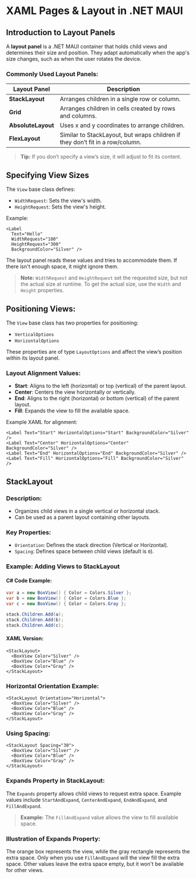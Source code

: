 # XAML Pages & Layout in .NET MAUI

## **Introduction to Layout Panels**
A **layout panel** is a .NET MAUI container that holds child views and determines their size and position. They adapt automatically when the app's size changes, such as when the user rotates the device.

### **Commonly Used Layout Panels:**

| **Layout Panel**  | **Description** |
|-------------------|------------------|
| **StackLayout**   | Arranges children in a single row or column. |
| **Grid**          | Arranges children in cells created by rows and columns. |
| **AbsoluteLayout**| Uses x and y coordinates to arrange children. |
| **FlexLayout**    | Similar to StackLayout, but wraps children if they don’t fit in a row/column. |

> **Tip:** If you don’t specify a view’s size, it will adjust to fit its content.

## **Specifying View Sizes**
The `View` base class defines:
- `WidthRequest`: Sets the view's width.
- `HeightRequest`: Sets the view's height.

Example:
```xaml
<Label 
  Text="Hello" 
  WidthRequest="100" 
  HeightRequest="300" 
  BackgroundColor="Silver" />
```

The layout panel reads these values and tries to accommodate them. If there isn't enough space, it might ignore them.

> **Note:** `WidthRequest` and `HeightRequest` set the requested size, but not the actual size at runtime. To get the actual size, use the `Width` and `Height` properties.

## **Positioning Views:**
The `View` base class has two properties for positioning:
- `VerticalOptions`
- `HorizontalOptions`

These properties are of type `LayoutOptions` and affect the view’s position within its layout panel.

### **Layout Alignment Values:**
- **Start**: Aligns to the left (horizontal) or top (vertical) of the parent layout.
- **Center**: Centers the view horizontally or vertically.
- **End**: Aligns to the right (horizontal) or bottom (vertical) of the parent layout.
- **Fill**: Expands the view to fill the available space.

Example XAML for alignment:
```xaml
<Label Text="Start" HorizontalOptions="Start" BackgroundColor="Silver" />
<Label Text="Center" HorizontalOptions="Center" BackgroundColor="Silver" />
<Label Text="End" HorizontalOptions="End" BackgroundColor="Silver" />
<Label Text="Fill" HorizontalOptions="Fill" BackgroundColor="Silver" />
```

## **StackLayout**

### **Description:**
- Organizes child views in a single vertical or horizontal stack.
- Can be used as a parent layout containing other layouts.

### **Key Properties:**
- `Orientation`: Defines the stack direction (Vertical or Horizontal).
- `Spacing`: Defines space between child views (default is `0`).

### **Example: Adding Views to StackLayout**
#### **C# Code Example:**
```csharp
var a = new BoxView() { Color = Colors.Silver };  
var b = new BoxView() { Color = Colors.Blue };  
var c = new BoxView() { Color = Colors.Gray };  

stack.Children.Add(a); 
stack.Children.Add(b); 
stack.Children.Add(c); 
```

#### **XAML Version:**
```xaml
<StackLayout>
  <BoxView Color="Silver" />
  <BoxView Color="Blue" />
  <BoxView Color="Gray" />
</StackLayout>
```

### **Horizontal Orientation Example:**
```xaml
<StackLayout Orientation="Horizontal">
  <BoxView Color="Silver" />
  <BoxView Color="Blue" />
  <BoxView Color="Gray" />
</StackLayout>
```

### **Using Spacing:**
```xaml
<StackLayout Spacing="30">
  <BoxView Color="Silver" />
  <BoxView Color="Blue" />
  <BoxView Color="Gray" />
</StackLayout>
```

### **Expands Property in StackLayout:**
The `Expands` property allows child views to request extra space. Example values include `StartAndExpand`, `CenterAndExpand`, `EndAndExpand`, and `FillAndExpand`.

> **Example:** The `FillAndExpand` value allows the view to fill available space.

### **Illustration of Expands Property:**
The orange box represents the view, while the gray rectangle represents the extra space. Only when you use `FillAndExpand` will the view fill the extra space. Other values leave the extra space empty, but it won't be available for other views.
